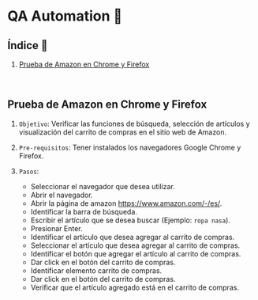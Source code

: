 # QA Automation 🤖

## Índice  📰
1. [Prueba de Amazon en Chrome y Firefox](#Prueba-de-Amazon-en-Chrome-y-Firefox)
<br />

## Prueba de Amazon en Chrome y Firefox
1. ```Objetivo```: Verificar las funciones de búsqueda, selección de artículos y visualización del carrito de compras en el sitio web de Amazon.

2. ```Pre-requisitos```: Tener instalados los navegadores Google Chrome y Firefox.
  
3. ```Pasos```:
   * Seleccionar el navegador que desea utilizar.
   * Abrir el navegador.
   * Abrir la página de amazon https://www.amazon.com/-/es/.
   * Identificar la barra de búsqueda.
   * Escribir el artículo que se desea buscar (Ejemplo: ```ropa nasa```).
   * Presionar Enter.
   * Identificar el artículo que desea agregar al carrito de compras.
   * Seleccionar el artículo que desea agregar al carrito de compras.
   * Identificar el botón que agregar el artículo al carrito de compras.
   * Dar click en el botón del carrito de compras.
   * Identificar elemento carrito de compras.
   * Dar click en el botón del carrito de compras.
   * Verificar que el artículo agregado está en el carrito de compras.
